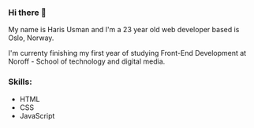 ### Hi there 👋

My name is Haris Usman and I'm a 23 year old web developer based is Oslo, Norway.

I'm currenty finishing my first year of studying Front-End Development at Noroff - School of technology and digital media.

### Skills:

- HTML
- CSS
- JavaScript

<!--
**haris867/haris867** is a ✨ _special_ ✨ repository because its `README.md` (this file) appears on your GitHub profile.

Here are some ideas to get you started:

- 🔭 I’m currently working on ...
- 🌱 I’m currently learning ...
- 👯 I’m looking to collaborate on ...
- 🤔 I’m looking for help with ...
- 💬 Ask me about ...
- 📫 How to reach me: ...
- 😄 Pronouns: ...
- ⚡ Fun fact: ...
-->
